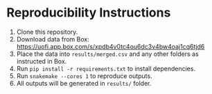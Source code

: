 # Reproducibility Instructions

1. Clone this repository.
2. Download data from Box: https://uofi.app.box.com/s/xpdb4v0tc4ou6dc3v4bw4oaj1cq6tjd6
3. Place the data into `results/merged.csv` and any other folders as instructed in Box.
4. Run `pip install -r requirements.txt` to install dependencies.
5. Run `snakemake --cores 1` to reproduce outputs.
6. All outputs will be generated in `results/` folder.